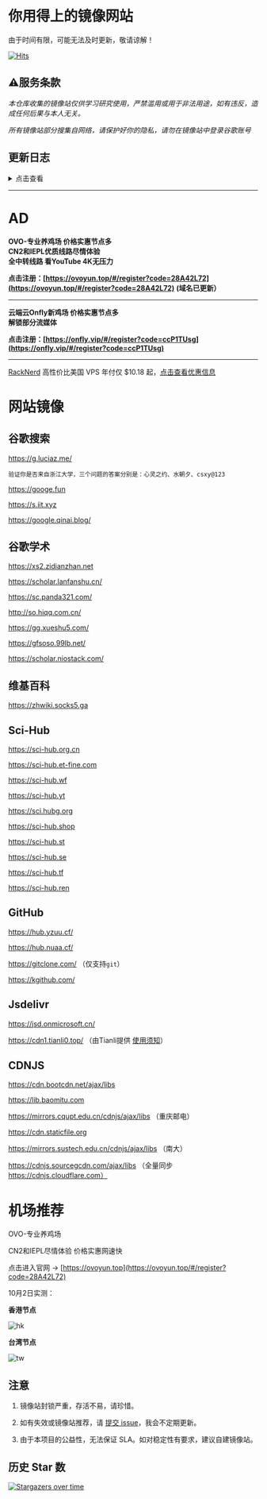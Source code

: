 # 你用得上的镜像网站
由于时间有限，可能无法及时更新，敬请谅解！

[![Hits](https://hits.seeyoufarm.com/api/count/incr/badge.svg?url=https%3A%2F%2Fgithub.com%2FHeroic-Studio%2FGoogle-Mirrors&count_bg=%2379C83D&title_bg=%23555555&icon=&icon_color=%23E7E7E7&title=hits&edge_flat=false)](https://hits.seeyoufarm.com)

## ⚠服务条款
*本仓库收集的镜像站仅供学习研究使用，严禁滥用或用于非法用途，如有违反，造成任何后果与本人无关。*

*所有镜像站部分搜集自网络，请保护好你的隐私，请勿在镜像站中登录谷歌账号*
## 更新日志
<details>
<summary>点击查看</summary>

2023.2.23 更新Wikipedia镜像站，移除Google失效镜像

2023.2.18 移除失效地址，新增Google镜像

2023.1.3 新增Wikipedia镜像

2022.12.18 新增Google，GitHub镜像

2022.11.11 全面更新镜像地址

2022.7.30日由墨尘更新Jsdelivr,CDNJS镜像

2022.8.20日由墨尘更新免费V2ray,Google镜像站地址
</details>

*****

# AD
**OVO-专业养鸡场 价格实惠节点多**  
**CN2和IEPL优质线路尽情体验**  
**全中转线路 看YouTube 4K无压力**

**点击注册：[https://ovoyun.top/#/register?code=28A42L72](https://ovoyun.top/#/register?code=28A42L72)**
**(域名已更新）**


*****

**云端云Onfly新鸡场 价格实惠节点多**  
**解锁部分流媒体**  

**点击注册：[https://onfly.vip/#/register?code=ccP1TUsg](https://onfly.vip/#/register?code=ccP1TUsg)**

*****

[RackNerd](https://my.racknerd.com/aff.php?aff=6767) 高性价比美国 VPS 年付仅 $10.18 起，[点击查看优惠信息](https://blog.iamsjy.com/2023/03/19/racknerd-vps/)

# 网站镜像

## 谷歌搜索

https://g.luciaz.me/
```
验证你是否来自浙江大学，三个问题的答案分别是：心灵之约、水朝夕、csxy@123
```

https://googe.fun

https://s.iit.xyz

https://google.qinai.blog/

## 谷歌学术

https://xs2.zidianzhan.net

https://scholar.lanfanshu.cn/

https://sc.panda321.com/

http://so.hiqq.com.cn/

https://gg.xueshu5.com/

https://gfsoso.99lb.net/

https://scholar.niostack.com/

## 维基百科

https://zhwiki.socks5.ga

## Sci-Hub

https://sci-hub.org.cn

https://sci-hub.et-fine.com

https://sci-hub.wf

https://sci-hub.yt

https://sci.hubg.org

https://sci-hub.shop

https://sci-hub.st

https://sci-hub.se

https://sci-hub.tf

https://sci-hub.ren

## GitHub

https://hub.yzuu.cf/

https://hub.nuaa.cf/

https://gitclone.com/ （仅支持`git`）

https://kgithub.com/

## Jsdelivr

https://jsd.onmicrosoft.cn/ 

https://cdn1.tianli0.top/  （由Tianli提供  <a href="https://tianli-blog.club/%e5%85%8d%e8%b4%b9jsd%e9%95%9c%e5%83%8f%e4%bd%bf%e7%94%a8%e6%89%8b%e5%86%8c/">使用须知</a>）

## CDNJS

https://cdn.bootcdn.net/ajax/libs

https://lib.baomitu.com

https://mirrors.cqupt.edu.cn/cdnjs/ajax/libs （重庆邮电）

https://cdn.staticfile.org

https://mirrors.sustech.edu.cn/cdnjs/ajax/libs （南大）

https://cdnjs.sourcegcdn.com/ajax/libs （全量同步 https://cdnjs.cloudflare.com）

# 机场推荐

OVO-专业养鸡场

CN2和IEPL尽情体验 价格实惠网速快

点击进入官网 → [https://ovoyun.top](https://ovoyun.top/#/register?code=28A42L72)

10月2日实测：

**香港节点**

![hk](https://user-images.githubusercontent.com/42692274/135743685-e29554d7-b344-4067-b863-788c90441d05.png)

**台湾节点**

![tw](https://user-images.githubusercontent.com/42692274/135743692-1c23579c-77a6-4f26-884d-818dd25da996.png)


## 注意

1. 镜像站封锁严重，存活不易，请珍惜。

2. 如有失效或镜像站推荐，请 [提交 issue][1]，我会不定期更新。

3. 由于本项目的公益性，无法保证 SLA。如对稳定性有要求，建议自建镜像站。

## 历史 Star 数
[![Stargazers over time](https://starchart.cc/Heroic-Studio/Google-Mirrors.svg)](https://starchart.cc/hmsjy2017/Google-Mirrors)



  [1]: https://github.com/Heroic-Studio/Google-Mirrors/issues/new
